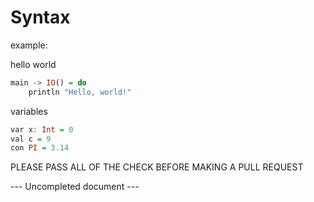 # Syntax

example:

hello world

```haskell
main -> IO() = do
    println "Hello, world!"
```

variables

```haskell
var x: Int = 0
val c = 9
con PI = 3.14
```

PLEASE PASS ALL OF THE CHECK BEFORE MAKING A PULL REQUEST

--- Uncompleted document ---
